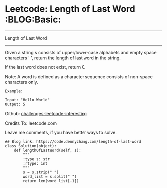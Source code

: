 # Leetcode: Length of Last Word     :BLOG:Basic:


---

Length of Last Word  

---

Given a string s consists of upper/lower-case alphabets and empty space characters ' ', return the length of last word in the string.  

If the last word does not exist, return 0.  

Note: A word is defined as a character sequence consists of non-space characters only.  

    Example:
    
    Input: "Hello World"
    Output: 5

Github: [challenges-leetcode-interesting](https://github.com/DennyZhang/challenges-leetcode-interesting/tree/master/length-of-last-word)  

Credits To: [leetcode.com](https://leetcode.com/problems/length-of-last-word/description/)  

Leave me comments, if you have better ways to solve.  

    ## Blog link: https://code.dennyzhang.com/length-of-last-word
    class Solution(object):
        def lengthOfLastWord(self, s):
            """
            :type s: str
            :rtype: int
            """
            s = s.strip(" ")
            word_list = s.split(" ")
            return len(word_list[-1])